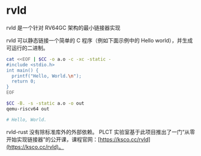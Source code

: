 # rvld
rvld 是一个针对 RV64GC 架构的最小链接器实现

rvld 可以静态链接一个简单的 C 程序（例如下面示例中的 Hello world），并生成可运行的二进制。

```bash
cat <<EOF | $CC -o a.o -c -xc -static -
#include <stdio.h>
int main() {
  printf("Hello, World.\n");
  return 0;
}
EOF

$CC -B. -s -static a.o -o out
qemu-riscv64 out

# Hello, World.
```

rvld-rust 没有除标准库外的外部依赖。
PLCT 实验室基于此项目推出了一门“从零开始实现链接器”的公开课，课程官网：[https://ksco.cc/rvld](https://ksco.cc/rvld)。
